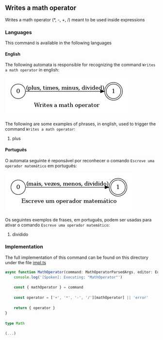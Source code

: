 ## Writes a math operator

Writes a math operator (*, -, +, /) meant to be used inside expressions

### Languages

This command is available in the following languages

#### English

The following automata is responsible for recognizing the command `Writes a math operator` in english:

![English](phrase_en-US.png)

The following are some examples of phrases, in english, used to trigger the command `Writes a math operator`:

1. plus

#### Português

O automata seguinte é reponsável por reconhecer o comando `Escreve uma operador matemático` em português:

![Português](phrase_pt-BR.png)

Os seguintes exemplos de frases, em português, podem ser usadas para ativar o comando `Escreve uma operador matemático`:

1. dividido

### Implementation

The full implementation of this command can be found on this directory under the file [impl.ts](impl.ts)

```typescript
async function MathOperator(command: MathOperatorParsedArgs, editor: Editor, context: {}) {
    console.log('[Spoken]: Executing: "MathOperator"')

    const { mathOperator } = command

    const operator = ['+', '*', '-', '/'][mathOperator] || 'error'

    return { operator }
}

type Math

(...)
```